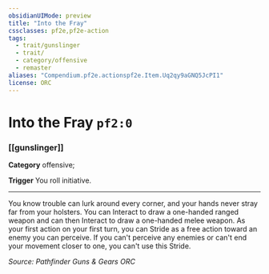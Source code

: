 ```yaml
---
obsidianUIMode: preview
title: "Into the Fray"
cssclasses: pf2e,pf2e-action
tags:
  - trait/gunslinger
  - trait/
  - category/offensive
  - remaster
aliases: "Compendium.pf2e.actionspf2e.Item.Uq2qy9aGNQ5JcPI1"
license: ORC
---
```

# Into the Fray `pf2:0`

### [[gunslinger]]

**Category** offensive; 




**Trigger** You roll initiative.

* * *

You know trouble can lurk around every corner, and your hands never stray far from your holsters. You can Interact to draw a one-handed ranged weapon and can then Interact to draw a one-handed melee weapon. As your first action on your first turn, you can Stride as a free action toward an enemy you can perceive. If you can't perceive any enemies or can't end your movement closer to one, you can't use this Stride.

*Source: Pathfinder Guns & Gears*
*ORC*